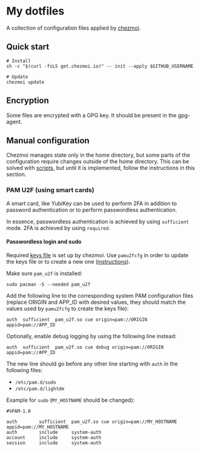 # My dotfiles

A collection of configuration files applied by [chezmoi].

## Quick start

```shell
# Install
sh -c "$(curl -fsLS get.chezmoi.io)" -- init --apply $GITHUB_USERNAME
```

```shell
# Update
chezmoi update
```

## Encryption

Some files are encrypted with a GPG key.
It should be present in the gpg-agent.

## Manual configuration

Chezmoi manages state only in the home directory,
but some parts of the configuration require changes outside of the home directory.
This can be solved with [scripts](https://www.chezmoi.io/user-guide/use-scripts-to-perform-actions/),
but until it is implemented, follow the instructions in this section.

### PAM U2F (using smart cards)

A smart card, like YubiKey can be used to perform 2FA in addition to password authentication or to perform passwordless
authentication.

In essence, passwordless authentication is achieved by using `sufficient` mode. 2FA is achieved by using `required`.

#### Passwordless login and sudo

Required [keys file](./src/private_dot_config/Yubico/encrypted_u2f_keys.asc) is set up by chezmoi.
Use `pamu2fcfg` in order to update the keys file or to create a new one
([instructions](https://github.com/Yubico/pam-u2f#registration)).

Make sure `pam_u2f` is installed:

```shell
sudo pacman -S --needed pam_u2f
```

Add the following line to the corresponding system PAM configuration files (replace ORIGIN and APP_ID with desired
values, they should match the values used by `pamu2fcfg` to create the keys file):

```shell
auth  sufficient  pam_u2f.so cue origin=pam://ORIGIN appid=pam://APP_ID
```

Optionally, enable debug logging by using the following line instead:

```shell
auth  sufficient  pam_u2f.so cue debug origin=pam://ORIGIN appid=pam://APP_ID
```

The new line should go before any other line starting with `auth` in the following files:

- `/etc/pam.d/sudo`
- `/etc/pam.d/lightdm`

Example for `sudo` (`MY_HOSTNAME` should be changed):

```
#%PAM-1.0

auth		sufficient	pam_u2f.so cue origin=pam://MY_HOSTNAME appid=pam://MY_HOSTNAME
auth		include		system-auth
account		include		system-auth
session		include		system-auth
```

[chezmoi]: https://chezmoi.io

